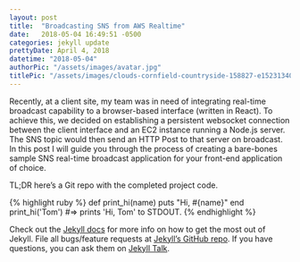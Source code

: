 ```yaml
---
layout: post
title:  "Broadcasting SNS from AWS Realtime"
date:   2018-05-04 16:49:51 -0500
categories: jekyll update
prettyDate: April 4, 2018
datetime: "2018-05-04"
authorPic: "/assets/images/avatar.jpg"
titlePic: "/assets/images/clouds-cornfield-countryside-158827-e1523134005820-1000x500.jpg"
---
```

Recently, at a client site, my team was in need of integrating real-time broadcast capability to a browser-based interface (written in React). To achieve this, we decided on establishing a persistent websocket connection between the client interface and an EC2 instance running a Node.js server. The SNS topic would then send an HTTP Post to that server on broadcast. In this post I will guide you through the process of creating a bare-bones sample SNS real-time broadcast application for your front-end application of choice.

TL;DR here’s a Git repo with the completed project code.

{% highlight ruby %}
def print_hi(name)
  puts "Hi, #{name}"
end
print_hi('Tom')
#=> prints 'Hi, Tom' to STDOUT.
{% endhighlight %}

Check out the [Jekyll docs][jekyll-docs] for more info on how to get the most out of Jekyll. File all bugs/feature requests at [Jekyll’s GitHub repo][jekyll-gh]. If you have questions, you can ask them on [Jekyll Talk][jekyll-talk].

[jekyll-docs]: https://jekyllrb.com/docs/home
[jekyll-gh]:   https://github.com/jekyll/jekyll
[jekyll-talk]: https://talk.jekyllrb.com/
